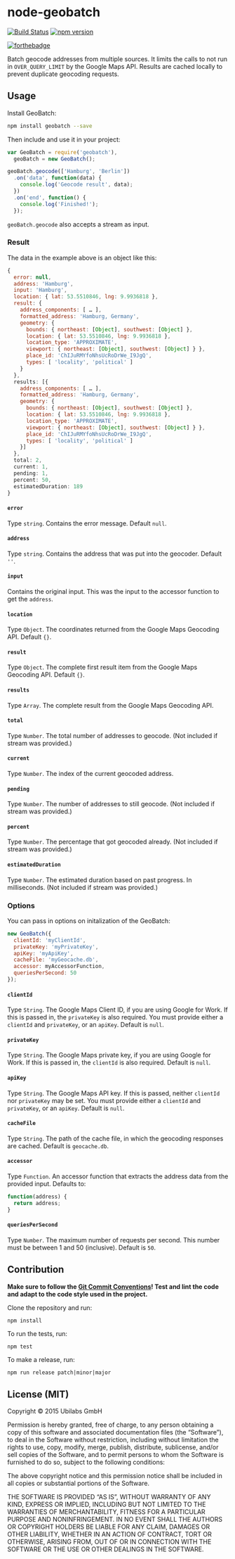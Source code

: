# node-geobatch

[![Build Status](https://travis-ci.org/ubilabs/node-geobatch.svg?branch=master)](https://travis-ci.org/ubilabs/node-geobatch) [![npm version](https://badge.fury.io/js/geobatch.svg)](http://badge.fury.io/js/geobatch)

[![forthebadge](http://forthebadge.com/images/badges/uses-badges.svg)](http://forthebadge.com)

Batch geocode addresses from multiple sources. It limits the calls to not run in `OVER_QUERY_LIMIT` by the Google Maps API. Results are cached locally to prevent duplicate geocoding requests.

## Usage

Install GeoBatch:

```sh
npm install geobatch --save
```

Then include and use it in your project:

```js
var GeoBatch = require('geobatch'),
  geoBatch = new GeoBatch();

geoBatch.geocode(['Hamburg', 'Berlin'])
  .on('data', function(data) {
    console.log('Geocode result', data);
  })
  .on('end', function() {
    console.log('Finished!');
  });
```

`geoBatch.geocode` also accepts a stream as input.

### Result

The data in the example above is an object like this:

```js
{
  error: null,
  address: 'Hamburg',
  input: 'Hamburg',
  location: { lat: 53.5510846, lng: 9.9936818 },
  result: {
    address_components: [ … ],
    formatted_address: 'Hamburg, Germany',
    geometry: {
      bounds: { northeast: [Object], southwest: [Object] },
      location: { lat: 53.5510846, lng: 9.9936818 },
      location_type: 'APPROXIMATE',
      viewport: { northeast: [Object], southwest: [Object] } },
      place_id: 'ChIJuRMYfoNhsUcRoDrWe_I9JgQ',
      types: [ 'locality', 'political' ]
    }
  },
  results: [{
    address_components: [ … ],
    formatted_address: 'Hamburg, Germany',
    geometry: {
      bounds: { northeast: [Object], southwest: [Object] },
      location: { lat: 53.5510846, lng: 9.9936818 },
      location_type: 'APPROXIMATE',
      viewport: { northeast: [Object], southwest: [Object] } },
      place_id: 'ChIJuRMYfoNhsUcRoDrWe_I9JgQ',
      types: [ 'locality', 'political' ]
    }]
  },
  total: 2,
  current: 1,
  pending: 1,
  percent: 50,
  estimatedDuration: 189
}
```

#### `error`

Type `string`. Contains the error message. Default `null`.

#### `address`

Type `string`. Contains the address that was put into the geocoder. Default `''`.

#### `input`

Contains the original input. This was the input to the accessor function to get the `address`.

#### `location`

Type `Object`. The coordinates returned from the Google Maps Geocoding API. Default `{}`.

#### `result`

Type `Object`. The complete first result item from the Google Maps Geocoding API. Default `{}`.

#### `results`

Type `Array`. The complete result from the Google Maps Geocoding API.

#### `total`

Type `Number`. The total number of addresses to geocode. (Not included if stream was provided.)

#### `current`

Type `Number`. The index of the current geocoded address.

#### `pending`

Type `Number`. The number of addresses to still geocode. (Not included if stream was provided.)

#### `percent`

Type `Number`. The percentage that got geocoded already. (Not included if stream was provided.)

#### `estimatedDuration`

Type `Number`. The estimated duration based on past progress. In milliseconds. (Not included if stream was provided.)

### Options

You can pass in options on initalization of the GeoBatch:

```js
new GeoBatch({
  clientId: 'myClientId',
  privateKey: 'myPrivateKey',
  apiKey: 'myApiKey',
  cacheFile: 'myGeocache.db',
  accessor: myAccessorFunction,
  queriesPerSecond: 50
});
```

#### `clientId`

Type `String`. The Google Maps Client ID, if you are using Google for Work. If this is passed in, the `privateKey` is also required.
You must provide either a `clientId` and `privateKey`, or an `apiKey`. Default is `null`.

#### `privateKey`

Type `String`. The Google Maps private key, if you are using Google for Work. If this is passed in, the `clientId` is also required. Default is `null`.

#### `apiKey`

Type `String`. The Google Maps API key. If this is passed, neither `clientId` nor `privateKey` may be set.
You must provide either a `clientId` and `privateKey`, or an `apiKey`.
Default is `null`.

#### `cacheFile`

Type `String`. The path of the cache file, in which the geocoding responses are cached. Default is `geocache.db`.

#### `accessor`

Type `Function`. An accessor function that extracts the address data from the provided input. Defaults to:
```js
function(address) {
  return address;
}
```

#### `queriesPerSecond`

Type `Number`. The maximum number of requests per second. This number must be between 1 and 50 (inclusive).
Default is `50`.

## Contribution

**Make sure to follow the [Git Commit Conventions](https://github.com/ubilabs/node-geobatch/blob/master/CONVENTIONS.md)! Test and lint the code and adapt to the code style used in the project.**

Clone the repository and run:

```sh
npm install
```

To run the tests, run:

```
npm test
```

To make a release, run:

```
npm run release patch|minor|major
```

## License (MIT)

Copyright © 2015 Ubilabs GmbH

Permission is hereby granted, free of charge, to any person obtaining a copy of this software and associated documentation files (the “Software”), to deal in the Software without restriction, including without limitation the rights to use, copy, modify, merge, publish, distribute, sublicense, and/or sell copies of the Software, and to permit persons to whom the Software is furnished to do so, subject to the following conditions:

The above copyright notice and this permission notice shall be included in all copies or substantial portions of the Software.

THE SOFTWARE IS PROVIDED “AS IS”, WITHOUT WARRANTY OF ANY KIND, EXPRESS OR IMPLIED, INCLUDING BUT NOT LIMITED TO THE WARRANTIES OF MERCHANTABILITY, FITNESS FOR A PARTICULAR PURPOSE AND NONINFRINGEMENT. IN NO EVENT SHALL THE AUTHORS OR COPYRIGHT HOLDERS BE LIABLE FOR ANY CLAIM, DAMAGES OR OTHER LIABILITY, WHETHER IN AN ACTION OF CONTRACT, TORT OR OTHERWISE, ARISING FROM, OUT OF OR IN CONNECTION WITH THE SOFTWARE OR THE USE OR OTHER DEALINGS IN THE SOFTWARE.
